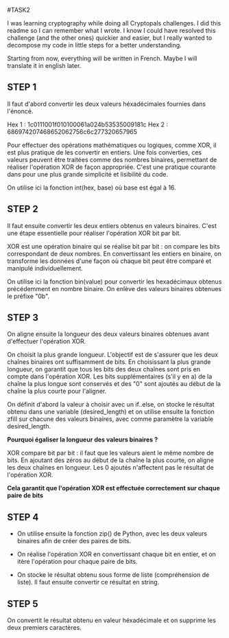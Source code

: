 #TASK2

I was learning cryptography while doing all Cryptopals challenges. I did this readme so I can remember what I wrote. 
I know I could have resolved this challenge (and the other ones) quickier and easier, but I really wanted to decompose my code in little steps for a better understanding. 

Starting from now, everything will be written in French. Maybe I will translate it in english later. 

## STEP 1

Il faut d'abord convertir les deux valeurs héxadécimales fournies dans l'énoncé. 

Hex 1 : 1c0111001f010100061a024b53535009181c
Hex 2 : 686974207468652062756c6c277320657965

Pour effectuer des opérations mathématiques ou logiques, comme XOR, il est plus pratique de les convertir en entiers. Une fois converties, ces valeurs peuvent être traitées comme des nombres binaires, permettant de réaliser l'opération XOR de façon appropriée. C'est une pratique courante dans pour une plus grande simplicité et lisibilité du code. 

On utilise ici la fonction int(hex, base) où base est égal à 16. 

## STEP 2

Il faut ensuite convertir les deux entiers obtenus en valeurs binaires. C'est une étape essentielle pour réaliser l'opération XOR bit par bit. 

XOR est une opération binaire qui se réalise bit par bit : on compare les bits correspondant de deux nombres. En convertissant les entiers en binaire, on transforme les données d'une façon où chaque bit peut être comparé et manipulé individuellement. 

On utilise ici la fonction bin(value) pour convertir les hexadécimaux obtenus précédemment en nombre binaire. On enlève des valeurs binaires obtenues le préfixe "0b". 

## STEP 3 

On aligne ensuite la longueur des deux valeurs binaires obtenues avant d'effectuer l'opération XOR. 

On choisit la plus grande longueur. L'objectif est de s'assurer que les deux chaînes binaires ont suffisamment de bits. En choisissant la plus grande longueur, on garantit que tous les bits des deux chaînes sont pris en compte dans l'opération XOR. Les bits supplémentaires (s'il y en a) de la chaîne la plus longue sont conservés et des "0" sont ajoutés au début de la chaîne la plus courte pour l'aligner. 

On définit d'abord la valeur à choisir avec un if..else, on stocke le résultat obtenu dans une variable (desired_length) et on utilise ensuite la fonction zfill sur chacune des valeurs binaires, avec comme paramètre la variable desired_length. 

__Pourquoi égaliser la longueur des valeurs binaires ?__

XOR compare bit par bit : il faut que les valeurs aient le même nombre de bits. En ajoutant des zéros au début de la chaîne la plus courte, on aligne les deux chaînes en longueur. Les 0 ajoutés n'affectent pas le résultat de l'opération XOR. 

__Cela garantit que l'opération XOR est effectuée correctement sur chaque paire de bits__

## STEP 4

* On utilise ensuite la fonction zip() de Python, avec les deux valeurs binaires afin de créer des paires de bits. 

* On réalise l'opération XOR en convertissant chaque bit en entier, et on itère l'opération pour chaque paire de bits. 

* On stocke le résultat obtenu sous forme de liste (compréhension de liste). Il faut ensuite convertir ce résultat en string. 

## STEP 5

On convertit le résultat obtenu en valeur héxadécimale et on supprime les deux premiers caractères. 